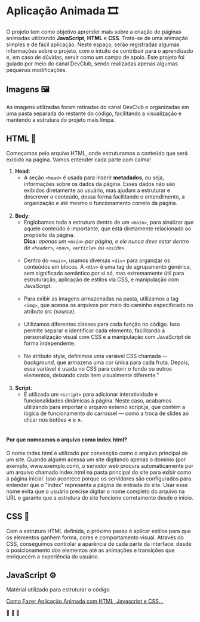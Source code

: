 <h1>Aplicação Animada 🎞️</h1>

<p>O projeto tem como objetivo aprender mais sobre a criação de páginas animadas utilizando
    <strong>JavaScript</strong>, <strong>HTML</strong> e <strong>CSS</strong>.
    Trata-se de uma animação simples e de fácil aplicação. Neste espaço, serão registradas algumas informações sobre
    o
    projeto, com o intuito de contribuir para o aprendizado e, em caso de dúvidas, servir como um campo de apoio.
    Este
    projeto foi guiado por meio do canal DevClub, sendo realizadas apenas algumas pequenas modificações.
</p>

<h2>Imagens 🖼️ </h2>
<p>As imagens utilizadas foram retiradas do canal DevClub e organizadas em uma pasta separada do restante do código,
    facilitando a visualização e mantendo a estrutura do projeto mais limpa.</p>

<h2>HTML 📄</h2>
<p>Começamos pelo arquivo HTML, onde estruturamos o conteúdo que será exibido na página. Vamos entender cada parte com
    calma!</p>

<form>
    <ol>
        <li>
            <strong>Head</strong>:
            <ul>
                <li>
                    A seção <code>&lt;head&gt;</code> é usada para inserir <strong>metadados</strong>, ou seja,
                    informações sobre os dados da página. Esses dados não são exibidos diretamente ao usuário, mas
                    ajudam a estruturar e descrever o conteúdo, dessa forma facilitando o entendimento, a organização e
                    até mesmo o funcionamento correto da página.<br><br>
                </li>
            </ul>
        </li>
        <li>
            <strong>Body</strong>:
            <ul>
                <li>
                    Englobamos toda a estrutura dentro de um <code>&lt;main&gt;</code>, para sinalizar que
                    aquele conteúdo é importante, que está diretamente relacionado ao propósito da página. <br>
                    <strong>Dica:</strong><em> apenas um <code>&lt;main&gt;</code> por página, e ele nunca deve estar
                        dentro
                        de
                        <code>&lt;header&gt;</code>, <code>&lt;nav&gt;</code>, <code>&lt;article&gt;</code> ou
                        <code>&lt;aside&gt;</code></em>.<br><br>
                </li>
                <li>
                    Dentro do <code>&lt;main&gt;</code>, usamos diversas <code>&lt;div&gt;</code> para organizar os
                    conteúdos em blocos. A <code>&lt;div&gt;</code> é uma tag de agrupamento genérica, sem significado
                    semântico por si só, mas extremamente útil para estruturação, aplicação de estilos via CSS, e
                    manipulação com JavaScript.<br><br>
                </li>
                <li>
                    Para exibir as imagens armazenadas na pasta, utilizamos a tag <code>&lt;img&gt;</code>, que acessa
                    os arquivos por meio do caminho especificado no atributo src <em>(source)</em>.<br><br>
                </li>
                <li>
                    Utilizamos diferentes classes para cada função no código. Isso permite separar e identificar cada
                    elemento, facilitando a personalização visual com CSS e a manipulação com JavaScript de forma
                    independente.<br><br>
                </li>
                <li>
                    No atributo style, definimos uma variável CSS chamada <em>--background</em>, que armazena uma cor
                    única para cada fruta. Depois, essa variável é usada no CSS para colorir o fundo ou outros
                    elementos, deixando cada item visualmente diferente."<br><br>
                </li>
            </ul>
        </li>
        <li>
            <strong>Script</strong>:
            <ul>
                <li>
                    É utilizado um <code>&lt;script&gt;</code> para adicionar interatividade e funcionalidades dinâmicas
                    á página. Neste caso, acabamos utilizando para importar o arquivo externo script.js, que
                    contém a lógica de funcionamento do carrossel — como a troca de slides ao clicar nos
                    botões <strong>&lt;</strong> e <strong>&gt;</strong>. <br><br>
                </li>
            </ul>
        </li>
    </ol>
</form>

<h4>Por que nomeamos o arquivo como index.html?</h4>
<p>
    O nome index.html é utilizado por convenção como o arquivo principal de um site. Quando alguém acessa um site
    digitando apenas o domínio (por exemplo, www.exemplo.com), o servidor web procura automaticamente por um arquivo
    chamado index.html na pasta principal do site para exibir como a página inicial. Isso acontece porque os
    servidores
    são configurados para entender que o "index" representa a página de entrada do site. Usar esse nome evita que o
    usuário precise digitar o nome completo do arquivo na URL e garante que a estrutura do site funcione
    corretamente
    desde o início.</p>
</h3>

<h2>CSS 🎨</h2>
<p>Com a estrutura HTML definida, o próximo passo é aplicar estilos para que os elementos ganhem forma, cores e
    comportamento visual. Através do CSS, conseguimos controlar a aparência de cada parte da interface: desde o
    posicionamento dos elementos até as animações e transições que enriquecem a experiência do usuário.</p>

<h2>JavaScript ⚙️</h2>

<p>Matérial utilizado para estruturar o código</p>
<a href="https://www.youtube.com/watch?v=QLbrpjfltFs">Como Fazer Aplicação Animada com HTML, Javascript e CSS...</a>
<p>🍓 🥑 🍊</p>
